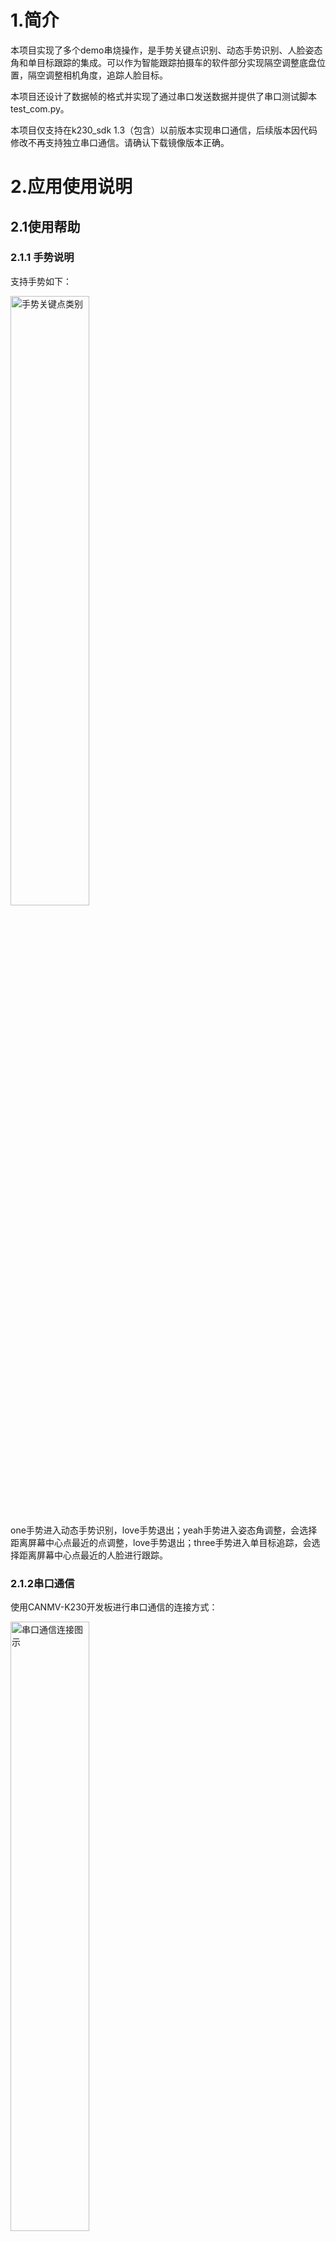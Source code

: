 # 1.简介

本项目实现了多个demo串烧操作，是手势关键点识别、动态手势识别、人脸姿态角和单目标跟踪的集成。可以作为智能跟踪拍摄车的软件部分实现隔空调整底盘位置，隔空调整相机角度，追踪人脸目标。

本项目还设计了数据帧的格式并实现了通过串口发送数据并提供了串口测试脚本test_com.py。

本项目仅支持在k230_sdk 1.3（包含）以前版本实现串口通信，后续版本因代码修改不再支持独立串口通信。请确认下载镜像版本正确。

# 2.应用使用说明

## 2.1使用帮助

### 2.1.1 手势说明

支持手势如下：

<img src="https://kendryte-download.canaan-creative.com/k230/downloads/doc_images/ai_demo/demo_mix/gesture.jpg" alt="手势关键点类别" width="50%" height="50%"/>

one手势进入动态手势识别，love手势退出；yeah手势进入姿态角调整，会选择距离屏幕中心点最近的点调整，love手势退出；three手势进入单目标追踪，会选择距离屏幕中心点最近的人脸进行跟踪。

### 2.1.2串口通信

使用CANMV-K230开发板进行串口通信的连接方式：

<img src="https://kendryte-download.canaan-creative.com/k230/downloads/doc_images/ai_demo/demo_mix/canmv_k230_serial.png" alt="串口通信连接图示" width="50%" height="50%"/>

串口连接后，除了大小核串口外，剩余的另一个串口就是数据串口。test_com.py中设置的串口为“COM25”，在运行时您可以根据您的串口编号修改。

协议格式如图所示：

<img src="https://kendryte-download.canaan-creative.com/k230/downloads/doc_images/ai_demo/demo_mix/data_frame.png" alt="协议格式图示" width="50%" height="50%"/>

接收到的十六进制数据两位为一个字节，前两位表示帧头AA，最后两位表示帧尾BB，第3，4位表示设备编号，0为底盘，1为相机；第5、6位表示命令编号，设备0有5类命令（0，1，2，3，4），设备1有2类命令（0，1）；第7、8位表示数据长度，单位是字节；剩余数据为数据。

注意：数据解析时使用int8格式范围为-128~127；

### 2.1.3 动态手势识别命令

| 指令（16进制） | 说明                                                         | 解释                 |
| -------------- | ------------------------------------------------------------ | -------------------- |
| AA00000100BB   | frame head:AA<br />device_num:00 <br />command_num:00  <br />data_length:01 <br />data:00<br />frame tail:BB | 底盘小车开始向前移动 |
| AA00010101BB   | frame head:AA<br />device_num:00 <br />command_num:01 <br />data_length:01 <br />data:01<br />frame tail:BB | 底盘小车开始向左移动 |
| AA00020102BB   | frame head:AA<br />device_num:00 <br />command_num:02 <br />data_length:01 <br />data:02<br />frame tail:BB | 底盘小车开始向后移动 |
| AA00030103BB   | frame head:AA<br />device_num:00 <br />command_num:03 <br />data_length:01 <br />data:03<br />frame tail:BB | 底盘小车开始向右移动 |
| AA00040104BB   | frame head:AA<br />device_num:00 <br />command_num:04 <br />data_length:01 <br />data:04<br />frame tail:BB | 底盘小车停止移动     |

接收到指令后会一直移动，直到收到middle命令才能继续下一个方向的调整，因此不同方向的调整命令必须由middle作为停止命令分开。

### 2.1.4 人脸姿态角命令

| 指令（16进制）   | 说明                                                         | 解释                                                         |
| ---------------- | ------------------------------------------------------------ | ------------------------------------------------------------ |
| AA010003xxxxxxBB | frame head:AA<br />device_num:01 <br />command_num:00  <br />data_length:03 <br />data:xxxxxx<br />frame tail:BB | data数据每两位解析成一个int8数据（-128~127），分别表示与x、z、y轴的正方向的夹角 |

姿态角的y,z,x的示意图如下：

<img src="https://kendryte-download.canaan-creative.com/k230/downloads/doc_images/ai_demo/demo_mix/pose.png" alt="姿态角方向图示" width="50%" height="50%"/>

### 2.1.5 单目标人脸跟踪命令

| 指令（16进制） | 说明                                                         | 解释                                                         |
| -------------- | ------------------------------------------------------------ | ------------------------------------------------------------ |
| AA0101020000BB | frame head:AA<br />device_num:01 <br />command_num:01  <br />data_length:02 <br />data:0000<br />frame tail:BB | data数据占4位，前两位表示左右偏向，后两位表示上下偏向；0000表示跟踪正常，停止小车移动和相机转动 |
| AA0101020100BB | frame head:AA<br />device_num:01 <br />command_num:01  <br />data_length:02 <br />data:0100<br />frame tail:BB | 0100，相机向左转动，直到出现0000停住                         |
| AA0101020200BB | frame head:AA<br />device_num:01 <br />command_num:01  <br />data_length:02 <br />data:0200<br />frame tail:BB | 0200，相机向右转动，直到出现0000停住                         |
| AA0101020001BB | frame head:AA<br />device_num:01 <br />command_num:01  <br />data_length:02 <br />data:0001<br />frame tail:BB | 0001，相机向下转动，直到出现0000停住                         |
| AA0101020002BB | frame head:AA<br />device_num:01 <br />command_num:01  <br />data_length:02 <br />data:0002<br />frame tail:BB | 0002，相机向上转动，直到出现0000停住                         |
| AA0101020101BB | frame head:AA<br />device_num:01 <br />command_num:01  <br />data_length:02 <br />data:0101<br />frame tail:BB | 0101，相机向左下转动，直到出现0000停住                       |
| AA0101020102BB | frame head:AA<br />device_num:01 <br />command_num:01  <br />data_length:02 <br />data:0102<br />frame tail:BB | 0102，相机向左上转动，直到出现0000停住                       |
| AA0101020201BB | frame head:AA<br />device_num:01 <br />command_num:01  <br />data_length:02 <br />data:0201<br />frame tail:BB | 0201，相机向右下转动，直到出现0000停住                       |
| AA0101020202BB | frame head:AA<br />device_num:01 <br />command_num:01  <br />data_length:02 <br />data:0202<br />frame tail:BB | 0202，相机向右上转动，直到出现0000停住                       |

### 2.1.6 快速启动

连接好串口，在PC端运行scripts目录下的test_com.py脚本，可以在命令行查看指令。

```shell
python test_com.py
```

无串口连接的情况下可以正常运行，不查看串口数据时可以不连串口。

在大核执行AI线程：

```shell
# 准备kmodel列表：hand_det.kmodel、handkp_det.kmodel、gesture.kmodel、face_detection_320.kmodel、face_pose.kmodel、cropped_test127.kmodel、nanotrack_backbone_sim.kmodel、nanotracker_head_calib_k230.kmodel
#准备文件：shang.bin、xia.bin、zuo.bin、you.bin、demo_mix.elf
#视频流推理（demo_mix.sh）
./demo_mix.elf
```


